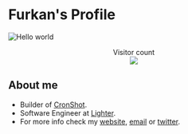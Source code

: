 # Furkan's Profile

<img src="https://i.imgur.com/FKHj8Pb.png" alt="Hello world">

<p align="center"> 
  Visitor count<br>
    <img src="https://profile-counter.glitch.me/furkandogan/count.svg" />
</p>

## About me

- Builder of [CronShot](https://cronshot.io).
- Software Engineer at [Lighter](https://lighter.xyz).
- For more info check my [website](http://furkando.com), [email](mailto:me@furkando.com) or [twitter](https://twitter.com/frkndo).
